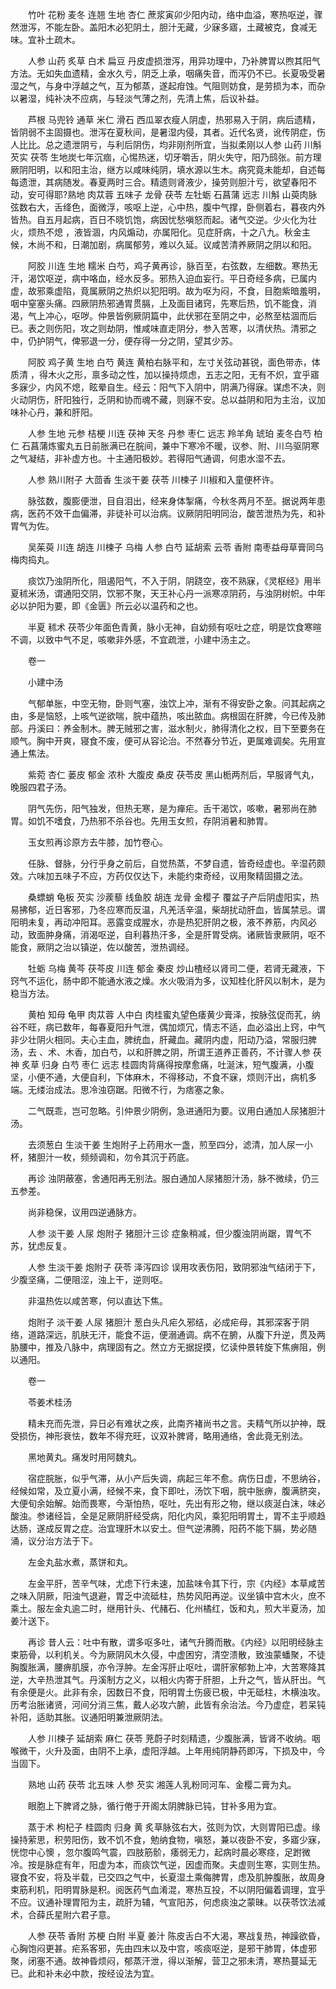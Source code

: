 <!-- { "loadSidebar": true } -->
　　竹叶 花粉 麦冬 连翘 生地 杏仁 蔗浆寅卯少阳内动，络中血溢，寒热呕逆，骤然泄泻，不能左卧。盖阳木必犯阴土，胆汁无藏，少寐多寤，土藏被克，食减无味。宜补土疏木。

　　人参 山药 炙草 白术 扁豆 丹皮虚损泄泻，用异功理中，乃补脾胃以煦其阳气方法。无如失血遗精，金水久亏，阴乏上承，咽痛失音，而泻仍不已。长夏吸受暑湿之气，与身中浮越之气，互为郁蒸，遂起疳蚀。气阻则妨食，是劳损为本，而杂以暑湿，纯补决不应病，与轻淡气薄之剂，先清上焦，后议补益。

　　芦根 马兜铃 通草 米仁 滑石 西瓜翠衣瘦人阴虚，热邪易入于阴，病后遗精，皆阴弱不主固摄也。泄泻在夏秋间，是暑湿内侵，其者。近代名贤，讹传阴症，伤人比比。总之遗泄阴亏，与利后阴伤，均非刚剂所宜，当拟柔刚以人参 山药 川斛 芡实 茯苓 生地炭七年沉痼，心惕热迷，切牙嚼舌，阴火失守，阳乃鸱张。前方理厥阴阳明，以和阳主治，继方以咸味纯阴，填水源以生木。病究竟未能却，自述每每遗泄，其病随发。春夏两时三合。精遗则肾液少，操劳则胆汁亏，欲望春阳不动，安可得耶?熟地 肉苁蓉 五味子 龙骨 茯苓 左牡蛎 石菖蒲 远志 川斛 山萸肉脉弦数右大，舌绛色，面微浮，咳呕上逆，心中热，腹中气撑，卧侧着右，暮夜内外皆热。自五月起病，百日不晓饥饱，病因忧愁嗔怒而起。诸气交逆。少火化为壮火，烦热不熄 ，液皆涸，内风煽动，亦属阳化。见症肝病，十之八九。秋金主候，木尚不和，日潮加剧，病属郁劳，难以久延。议咸苦清养厥阴之阴以和阳。

　　阿胶 川连 生地 糯米 白芍，鸡子黄再诊，脉百至，右弦数，左细数。寒热无汗，渴饮呕逆，病中咯血，经水反多。邪热入迫血妄行。平日奇经多病，已属内虚，故邪乘虚陷，竟属厥阴之热炽以犯阳明。故为呕为闷，不食，目胞紫暗羞明，咽中窒塞头痛。四厥阴热邪通胃贯膈，上及面目诸窍，先寒后热，饥不能食，消渴，气上冲心，呕哕。仲景皆例厥阴篇中，此伏邪在至阴之中，必熬至枯涸而后已。表之则伤阳，攻之则劫阴，惟咸味直走阴分，参入苦寒，以清伏热。清邪之中，仍护阴气，俾邪退一分，便存得一分之阴，望其少苏。

　　阿胶 鸡子黄 生地 白芍 黄连 黄柏右脉平和，左寸关弦动甚锐，面色带赤，体质清 ，得木火之形，禀多动之性，加以操持烦虑，五志之阳，无有不炽，宜乎寤多寐少，内风不熄，眩晕自生。经云：阳气下入阴中，阴满乃得寐。谋虑不决，则火动阴伤，肝阳独行，乏阴和协而魂不藏，则寐不安。总以益阴和阳为主治，议加味补心丹，兼和肝阳。

　　人参 生地 元参 桔梗 川连 茯神 天冬 丹参 枣仁 远志 羚羊角 琥珀 麦冬白芍 柏仁 石菖蒲炼蜜丸五日前胀满已在脘间，兼中下寒冷不暖，议参、附、川乌驱阴寒之气凝结，非补虚方也。十主通阳极妙。若得阳气通调，何患水湿不去。

　　人参 熟川附子 大茴香 生淡干姜 茯苓 川楝子 川椒和入童便杯许。

　　脉弦数，腹膨便泄，目自泪出，经来身体掣痛，今秋冬两月不至。据说两年患病，医药不效干血偏滞，非徒补可以治病。议厥阴阳明同治，酸苦泄热为先，和补胃气为佐。

　　吴茱萸 川连 胡连 川楝子 乌梅 人参 白芍 延胡索 云苓 香附 南枣益母草膏同乌梅肉捣丸。

　　痰饮乃浊阴所化，阻遏阳气，不入于阴，阴跷空，夜不熟寐，《灵枢经》用半夏秫米汤，谓通阳交阴，饮邪不聚，天王补心丹一派寒凉阴药，与浊阴树帜。中年必以护阳为要，即《金匮》所云必以温药和之也。

　　半夏 秫术 茯苓少年面色青黄，脉小无神，自幼频有呕吐之症，明是饮食寒暄不调，以致中气不足，咳嗽非外感，不宜疏泄，小建中汤主之。

　　卷一

　　小建中汤

　　气郁单胀，中空无物，卧则气塞，浊饮上冲，渐有不得安卧之象。问其起病之由，多是恼怒，上咳气逆欲喘，脘中蕴热，咳出脓血。病根固在肝脾，今已传及肺部。丹溪曰：养金制木。脾无贼邪之害，滋水制火，肺得清化之权，目下至要务在顺气。胸中开爽，寝食不废，便可从容论治。不然春分节近，更属难调矣。先用宣通上焦法。

　　紫菀 杏仁 蒌皮 郁金 浓朴 大腹皮 桑皮 茯苓皮 黑山栀两剂后，早服肾气丸，晚服四君子汤。

　　阴气先伤，阳气独发，但热无寒，是为瘅疟。舌干渴饮，咳嗽，暑邪尚在肺胃。如饥不嗜食，乃热邪不杀谷也。先用玉女煎，存阴消暑和肺胃。

　　玉女煎再诊原方去牛膝，加竹卷心。

　　任脉、督脉，分行乎身之前后，自觉热蒸，不梦自遗，皆奇经虚也。辛湿药颇效。六味加五味子不应，方药仅仅达下，未能约束奇经，议用聚精固摄之法。

　　桑螵蛸 龟板 芡实 沙蒺藜 线鱼胶 胡连 龙骨 金樱子 覆盆子产后阴虚阳实，热易拂郁，近日客邪，乃冬应寒而反温，凡羌活辛温，柴胡扰动肝血，皆属禁忌。谓阳明未复，再动冲阳耳。恶露变成腥水，亦是热犯肝阴之极，液不养筋，内风必动，致面肿身痛，消渴呕逆，自利暮热汗多，全是肝胃受病。诸厥皆隶厥阴，呕不能食，厥阴之治以镇逆，佐以酸苦，泄热调经。

　　牡蛎 乌梅 黄芩 茯芩皮 川连 郁金 秦皮 炒山楂经以肾司二便，若肾无藏液，下窍气不运化，肠中即不能通水液之燥。水火吸消为多，议知桂化肝风以制木，是为稳当方法。

　　黄柏 知母 龟甲 肉苁蓉 人中白 肉桂蜜丸望色痿黄少膏泽，按脉弦促而芤，纳谷不旺，病已数年，每春夏阳升气泄，偶加烦冗，情志不适，血必溢出上窍，中气非少壮阴火相同。夫心主血，脾统血，肝藏血。藏阴内虚，阳动乃溢，常服归脾汤，去 、术、木香，加白芍，以和肝脾之阴，所谓王道养正善药，不计骤人参 茯神 炙草 归身 白芍 枣仁 远志 桂圆肉背痛得按摩愈痛，吐涎沫，短气腹满，小腹坚，小便不通，大便自利，下体麻木，不得移动，不食不寐，烦则汗出，病机多端。无缕治成法。思冷浊窃踞。阳微不行，为痞塞之象。

　　二气既乖，岂可忽略。引仲景少阴例，急进通阳为要。议用白通加人尿猪胆汁汤。

　　去须葱白 生淡干姜 生炮附子上药用水一盏，煎至四分，滤清，加人尿一小杯，猪胆汁一枚，频频调和，勿令其沉于药底。

　　再诊 浊阴蔽塞，舍通阳再无别法。服白通加人尿猪胆汁汤，脉不微续，仍三五参差。

　　尚非稳保，议用四逆通脉方。

　　人参 淡干姜 人尿 炮附子 猪胆汁三诊 症象稍减，但少腹浊阴尚踞，胃气不苏，犹虑反复。

　　人参 生淡干姜 炮附子 茯苓 泽泻四诊 误用攻表伤阳，致阴邪浊气结闭于下，少腹坚痛，二便阻涩，浊上干，逆则呕。

　　非温热佐以咸苦寒，何以直达下焦。

　　炮附子 淡干姜 人尿 猪胆汁 葱白头凡疟久邪结，必成疟母，其邪深客于阴络，道路深远，肌肤无汗，能食不运，便溺通调。病不在腑，从腹下升逆，贯及两胁腰中，推及八脉中，病理固有之。然立方无据捉摸，忆读仲景转旋下焦痹阻，例以通阳。

　　卷一

　　苓姜术桂汤

　　精未充而先泄，异日必有难状之疾，此南齐褚尚书之言。夫精气所以护神，既受损伤，神形衰怯，数年不得充旺，议双补脾肾，略用通络，舍此竟无别法。

　　黑地黄丸。痛发时用阿魏丸。

　　宿症脘胀，似乎气滞，从小产后失调，病起三年不愈。病伤日虚，不思纳谷，经候如常，及立夏小满，经候不来，食下即吐，汤饮下咽，脘中胀痹，腹满脐突，大便旬余始解。始而畏寒，今渐怕热，呕吐，先出有形之物，继以痰涎白沫，味必酸浊。参诸经旨，全是足厥阴肝经受病，阳化内风，乘犯阳明胃土，胃不主乎顺趋达肠，遂成反胃之症。治宜理肝木以安土。但气逆沸腾，阳药不能下膈，势必随涌，议分治方法于下。

　　左金丸盐水煮，蒸饼和丸。

　　左金平肝，苦辛气味，尤虑下行未速，加盐味令其下行，宗《内经》本草咸苦之味入阴厥，阳浊气退避，胃乏中流砥柱，热势风阳再逆。议坐镇中宫木火，庶不乘土。服左金丸逾二时，继用针头、代赭石、化州橘红，饭和丸，煎大半夏汤，加姜汁送下。

　　再诊 昔人云：吐中有散，谓多呕多吐，诸气升腾而散。《内经》以阳明经脉主束筋骨，以利机关。今为厥阴风木久侵，中虚困穷，清空溃散，致浊蒙蟠聚，不徒胸腹胀满，腰痹肌膜，亦令浮肿。左金泻肝止呕吐，谓肝家郁勃上冲，大苦寒降其逆，大辛热泄其气。丹溪制方之义，以相火内寄于肝胆，上升之气，皆从肝出。气有余便是火。此非有余，因数日不食，阳明胃土伤疲已极，中无砥柱，木横浊攻。历考治胀诸贤，河间分消三焦，戴人必攻六腑，此皆有余治法。今乃虚症，若呆钝补阳，适助其胀。议通阳明兼泄厥阴法。

　　人参 川楝子 延胡索 麻仁 茯苓 茺蔚子时刻精遗，少腹胀满，皆肾不收纳。咽喉微干，火升及面，由阴不上承，虚阳浮越。上年用纯阴静药即泻，下损及中，今当固下。

　　熟地 山药 茯苓 北五味 人参 芡实 湘莲人乳粉同河车、金樱二膏为丸。

　　眼胞上下脾肾之脉，循行倦于开阁太阴脾脉已钝，甘补多用为宜。

　　蒸于术 枸杞子 桂圆肉 归身 黄 炙草脉弦右大，弦则为饮，大则胃阳已虚。缘操持萦思，积劳阳伤，致不饥不食，勉纳食物，嗔怒，兼以夜卧不安，多寤少寐，恍惚中心懊 ，忽尔腹鸣气震，四肢筋骱，痿弱无力，起病时晨必寒痉，足跗微冷。按是脉症有年，阳虚为本，而痰饮气逆，因虚而聚。夫虚则生寒，实则生热。寝食不安，将及半载，已交四之气中，长夏湿土乘侮脾胃，虑及肌肿腹胀，故周身束筋利机，阳明胃脉是积。阅医药气血淆混，寒热互投，不以阴阳偏着调理，宜乎不应。议通补理胃阳为主，疏肝为辅，气宣阳苏，何虑痰浊之蒙昧。以茯苓饮法减术，合薛氏星附六君子意。

　　人参 茯苓 香附 苏梗 白附 半夏 姜汁 陈皮舌白不大渴，寒战复热，神躁欲昏，心胸饱闷更甚。疟系客邪，先由四末以及中宫，咳痰呕逆，是邪干肺胃，体虚邪聚，闭塞不通。故神昏烦闷，郁蒸汗泄，得以渐解，营卫之邪未清，寒热蔓延无已。此和补未必中款，按经设法为宜。


